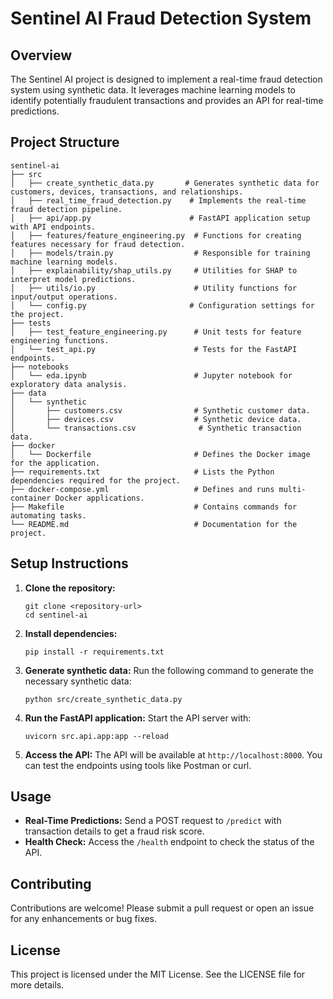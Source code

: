 # Sentinel AI Fraud Detection System

## Overview
The Sentinel AI project is designed to implement a real-time fraud detection system using synthetic data. It leverages machine learning models to identify potentially fraudulent transactions and provides an API for real-time predictions.

## Project Structure
```
sentinel-ai
├── src
│   ├── create_synthetic_data.py       # Generates synthetic data for customers, devices, transactions, and relationships.
│   ├── real_time_fraud_detection.py    # Implements the real-time fraud detection pipeline.
│   ├── api/app.py                      # FastAPI application setup with API endpoints.
│   ├── features/feature_engineering.py  # Functions for creating features necessary for fraud detection.
│   ├── models/train.py                  # Responsible for training machine learning models.
│   ├── explainability/shap_utils.py     # Utilities for SHAP to interpret model predictions.
│   ├── utils/io.py                      # Utility functions for input/output operations.
│   └── config.py                       # Configuration settings for the project.
├── tests
│   ├── test_feature_engineering.py      # Unit tests for feature engineering functions.
│   └── test_api.py                      # Tests for the FastAPI endpoints.
├── notebooks
│   └── eda.ipynb                        # Jupyter notebook for exploratory data analysis.
├── data
│   └── synthetic
│       ├── customers.csv                # Synthetic customer data.
│       ├── devices.csv                  # Synthetic device data.
│       └── transactions.csv              # Synthetic transaction data.
├── docker
│   └── Dockerfile                       # Defines the Docker image for the application.
├── requirements.txt                     # Lists the Python dependencies required for the project.
├── docker-compose.yml                   # Defines and runs multi-container Docker applications.
├── Makefile                             # Contains commands for automating tasks.
└── README.md                            # Documentation for the project.
```

## Setup Instructions
1. **Clone the repository:**
   ```
   git clone <repository-url>
   cd sentinel-ai
   ```

2. **Install dependencies:**
   ```
   pip install -r requirements.txt
   ```

3. **Generate synthetic data:**
   Run the following command to generate the necessary synthetic data:
   ```
   python src/create_synthetic_data.py
   ```

4. **Run the FastAPI application:**
   Start the API server with:
   ```
   uvicorn src.api.app:app --reload
   ```

5. **Access the API:**
   The API will be available at `http://localhost:8000`. You can test the endpoints using tools like Postman or curl.

## Usage
- **Real-Time Predictions:** Send a POST request to `/predict` with transaction details to get a fraud risk score.
- **Health Check:** Access the `/health` endpoint to check the status of the API.

## Contributing
Contributions are welcome! Please submit a pull request or open an issue for any enhancements or bug fixes.

## License
This project is licensed under the MIT License. See the LICENSE file for more details.